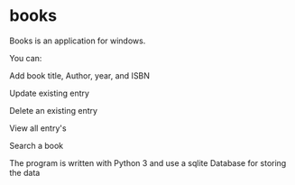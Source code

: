 # books
Books is an application for windows.

You can:

  Add book title, Author, year, and ISBN
  
  Update existing entry
  
  Delete an existing entry
  
  View all entry's 
  
  Search a book
  
  
  The program is written  with Python 3 and use a sqlite Database for storing the data
